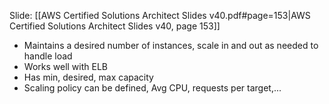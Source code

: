 Slide: [[AWS Certified Solutions Architect Slides v40.pdf#page=153|AWS Certified Solutions Architect Slides v40, page 153]]

- Maintains a desired number of instances, scale in and out as needed to handle load
- Works well with ELB
- Has min, desired, max capacity
- Scaling policy can be defined, Avg CPU, requests per target,...
